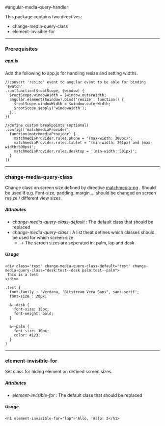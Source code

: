 
#angular-media-query-handler

This package contains two directives:
 - change-media-query-class
 - element-invisible-for
 ---
### Prerequisites
##### app.js
Add the following to app.js for handling resize and setting widths.
```
//convert 'resize' event to angular event to be able for binding '$watch'
.run(function($rootScope, $window) {
  $rootScope.windowWidth = $window.outerWidth;
  angular.element($window).bind('resize', function() {
    $rootScope.windowWidth = $window.outerWidth;
    $rootScope.$apply('windowWidth');
  });
})

//define custom breakpoints (optional)
.config(['matchmediaProvider',
  function(matchmediaProvider) {
    matchmediaProvider.rules.phone = '(max-width: 300px)';
    matchmediaProvider.rules.tablet = '(min-width: 301px) and (max-width:500px)';
    matchmediaProvider.rules.desktop = '(min-width: 501px)';
  }
])
```
---
### change-media-query-class
Change class on screen size defined by directive [matchmedia-ng](https://github.com/AnalogJ/matchmedia-ng) . Should be used if e.g. Font-size, padding, margin,... should be changed on screen resize / different view sizes.

##### Attributes
* _change-media-query-class-default_ : The default class that should be replaced
* _change-media-query-class_ : A list theat defines which classes should be used for which screen size
   * -> The screen sizes are seperated in: palm, lap and desk

##### Usage
```
<div class="test" change-media-query-class-default="test" change-media-query-class="desk:test--desk palm:test--palm">
 This is a test
</div>
```

```
.test {
  font-family : 'Verdana, "Bitstream Vera Sans", sans-serif';
  font-size : 20px;

  &--desk {
    font-size: 15px;
    font-weight: bold;
  }

  &--palm {
    font-size: 10px;
    color: #123;
  }
}
```
---
### element-invisible-for
Set class for hiding element on defined screen sizes.

##### Attributes
* _element-invisible-for_ : The default class that should be replaced

##### Usage
```
<h1 element-invisible-for="lap">'Allo, 'Allo! 2</h1>
```
